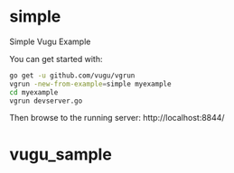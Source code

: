 # simple
Simple Vugu Example

You can get started with:

```sh
go get -u github.com/vugu/vgrun
vgrun -new-from-example=simple myexample
cd myexample
vgrun devserver.go
```

Then browse to the running server: http://localhost:8844/
# vugu_sample
